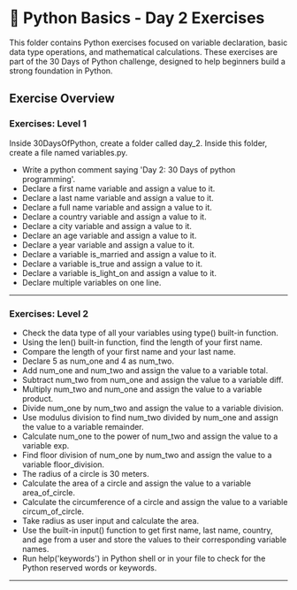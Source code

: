 # 📘 Python Basics - Day 2 Exercises

This folder contains Python exercises focused on variable declaration, basic data type operations, and mathematical calculations. These exercises are part of the 30 Days of Python challenge, designed to help beginners build a strong foundation in Python.

## Exercise Overview

### Exercises: Level 1

Inside 30DaysOfPython, create a folder called day_2. Inside this folder, create a file named variables.py.

- Write a python comment saying 'Day 2: 30 Days of python programming'.
- Declare a first name variable and assign a value to it.
- Declare a last name variable and assign a value to it.
- Declare a full name variable and assign a value to it.
- Declare a country variable and assign a value to it.
- Declare a city variable and assign a value to it.
- Declare an age variable and assign a value to it.
- Declare a year variable and assign a value to it.
- Declare a variable is_married and assign a value to it.
- Declare a variable is_true and assign a value to it.
- Declare a variable is_light_on and assign a value to it.
- Declare multiple variables on one line.

---

### Exercises: Level 2

- Check the data type of all your variables using type() built-in function.
- Using the len() built-in function, find the length of your first name.
- Compare the length of your first name and your last name.
- Declare 5 as num_one and 4 as num_two.
- Add num_one and num_two and assign the value to a variable total.
- Subtract num_two from num_one and assign the value to a variable diff.
- Multiply num_two and num_one and assign the value to a variable product.
- Divide num_one by num_two and assign the value to a variable division.
- Use modulus division to find num_two divided by num_one and assign the value to a variable remainder.
- Calculate num_one to the power of num_two and assign the value to a variable exp.
- Find floor division of num_one by num_two and assign the value to a variable floor_division.
- The radius of a circle is 30 meters.
- Calculate the area of a circle and assign the value to a variable area_of_circle.
- Calculate the circumference of a circle and assign the value to a variable circum_of_circle.
- Take radius as user input and calculate the area.
- Use the built-in input() function to get first name, last name, country, and age from a user and store the values to their corresponding variable names.
- Run help('keywords') in Python shell or in your file to check for the Python reserved words or keywords.

---
